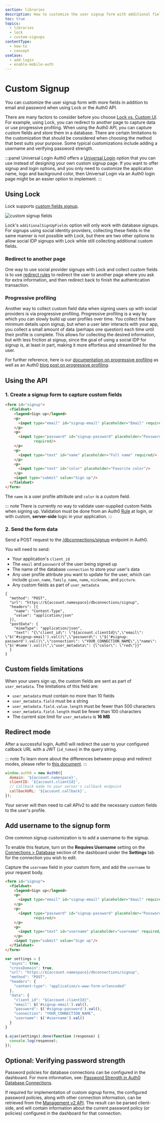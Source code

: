 ```yaml
---
section: libraries
description: How to customize the user signup form with additional fields using Lock or the Auth0 API.
toc: true
topics:
  - libraries
  - lock
  - custom-signups
contentType:
  - how-to
  - concept
useCase:
  - add-login
  - enable-mobile-auth
---
```

# Custom Signup

You can customize the user signup form with more fields in addition to email and password when using Lock or the Auth0 API. 

There are many factors to consider before you choose [Lock vs. Custom UI](/libraries/when-to-use-lock). For example, using Lock, you can redirect to another page to capture data or use progressive profiling. When using the Auth0 API, you can capture custom fields and store them in a database. There are certain limitations to the customization that should be considered when choosing the method that best suits your purpose. Some typical customizations include adding a username and verifying password strength.

:::panel Universal Login
Auth0 offers a [Universal Login](/hosted-pages/login) option that you can use instead of designing your own custom signup page. If you want to offer signup and login options, and you only need to customize the application name, logo and background color, then Universal Login via an Auth0 login page might be an easier option to implement. 
:::

## Using Lock

Lock supports [custom fields signup](/libraries/lock/customization#additionalsignupfields-array-).

![custom signup fields](/media/articles/libraries/lock/v10/signupcustom.png)

Lock's `additionalSignUpFields` option will only work with database signups. For signups using social identity providers, collecting these fields in the same manner is not possible with Lock, but there are two other options to allow social IDP signups with Lock while still collecting additional custom fields.

### Redirect to another page

One way to use social provider signups with Lock and collect custom fields is to use [redirect rules](/rules/guides/redirect) to redirect the user to another page where you ask for extra information, and then redirect back to finish the authentication transaction.

### Progressive profiling

Another way to collect custom field data when signing users up with social providers is via progressive profiling. Progressive profiling is a way by which you can slowly build up user profiles over time. You collect the bare minimum details upon signup, but when a user later interacts with your app, you collect a small amount of data (perhaps one question) each time until their profile is complete. This allows for collecting the desired information, but with less friction at signup, since the goal of using a social IDP for signup is, at least in part, making it more effortless and streamlined for the user.

For further reference, here is our [documentation on progressive profiling](/users/guides/implement-progressive-profiling) as well as an Auth0 [blog post on progressive profiling](https://auth0.com/blog/progressive-profiling/).

## Using the API

### 1. Create a signup form to capture custom fields

```html
<form id="signup">
  <fieldset>
    <legend>Sign up</legend>
    <p>
      <input type="email" id="signup-email" placeholder="Email" required/>
    </p>
    <p>
      <input type="password" id="signup-password" placeholder="Password"
             required/>
    </p>
    <p>
      <input type="text" id="name" placeholder="Full name" required/>
    </p>
    <p>
      <input type="text" id="color" placeholder="Favorite color"/>
    </p>
    <input type="submit" value="Sign up"/>
  </fieldset>
</form>
```

The `name` is a user profile attribute and `color` is a custom field.

::: note
There is currently no way to validate user-supplied custom fields when signing up. Validation must be done from an Auth0 [Rule](/rules) at login, or with custom, **server-side** logic in your application.
:::

### 2. Send the form data

Send a POST request to the [/dbconnections/signup](/api/authentication/reference#signup) endpoint in Auth0. 

You will need to send:
- Your application's `client_id`
- The `email` and `password` of the user being signed up
- The name of the database `connection` to store your user's data
- Any user profile attribute you want to update for the user, which can include `given_name`, `family_name`, `name`, `nickname`, and `picture`.
- Any custom fields as part of `user_metadata`

```har
{
  "method": "POST",
  "url": "https://${account.namespace}/dbconnections/signup",
  "headers": [{
    "name": "Content-Type",
    "value": "application/json"
  }],
  "postData": {
    "mimeType": "application/json",
    "text": "{\"client_id\": \"${account.clientId}\",\"email\": \"$('#signup-email').val()\",\"password\": \"$('#signup-password').val()\",\"connection\": \"YOUR_CONNECTION_NAME\",\"name\": \"$('#name').val()\",\"user_metadata\": {\"color\": \"red\"}}"
  }
}
```

## Custom fields limitations

When your users sign up, the custom fields are sent as part of `user_metadata`. The limitations of this field are:

* `user_metadata` must contain no more than 10 fields
* `user_metadata.field` must be a string
* `user_metadata.field.value.length` must be fewer than 500 characters
* `user_metadata.field.length` must be fewer than 100 characters
* The current size limit for `user_metadata` is **16 MB**

## Redirect mode

After a successful login, Auth0 will redirect the user to your configured callback URL with a JWT (`id_token`) in the query string.

::: note
To learn more about the differences between popup and redirect modes, please refer to [this document](/libraries/lock/v10/popup-mode).
:::

```js
window.auth0 = new Auth0({
  domain: '${account.namespace}',
  clientID: '${account.clientId}',
  // Callback made to your server's callback endpoint
  callbackURL: '${account.callback}',
});
```

Your server will then need to call APIv2 to add the necessary custom fields to the user's profile.

## Add username to the signup form

One common signup customization is to add a username to the signup.

To enable this feature, turn on the **Requires Username** setting on the [Connections > Database](${manage_url}/#/connections/database/) section of the dashboard under the **Settings** tab for the connection you wish to edit.

Capture the `username` field in your custom form, and add the `username` to your request body.

```html
<form id="signup">
  <fieldset>
    <legend>Sign up</legend>
    <p>
      <input type="email" id="signup-email" placeholder="Email" required/>
    </p>
    <p>
      <input type="password" id="signup-password" placeholder="Password"
             required/>
    </p>
    <p>
      <input type="text" id="username" placeholder="username" required/>
    </p>
    <input type="submit" value="Sign up"/>
  </fieldset>
</form>
```

```js
var settings = {
  "async": true,
  "crossDomain": true,
  "url": "https://${account.namespace}/dbconnections/signup",
  "method": "POST",
  "headers": {
    "content-type": "application/x-www-form-urlencoded"
  },
  "data": {
    "client_id": "${account.clientId}",
    "email": $('#signup-email').val(),
    "password": $('#signup-password').val(),
    "connection": "YOUR_CONNECTION_NAME",
    "username": $('#username').val()
  }
}

$.ajax(settings).done(function (response) {
  console.log(response);
});
```


## Optional: Verifying password strength

Password policies for database connections can be configured in the dashboard. For more information, see: [Password Strength in Auth0 Database Connections](/connections/database/password-strength).

If required for implementation of custom signup forms, the configured password policies, along with other connection information, can be retrieved from the [Management v2 API](/api/management/v2#!/Connections/get_connections_by_id). The result can be parsed client-side, and will contain information about the current password policy (or policies) configured in the dashboard for that connection.
